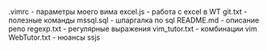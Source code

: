 .vimrc          - параметры моего вима
excel.js        - работа с excel в WT
git.txt         - полезные команды
mssql.sql       - шпаргалка по sql
README.md       - описание репо
regexp.txt      - регулярные выражения
vim_tutor.txt   - комбинации vim
WebTutor.txt    - нюансы ssjs

